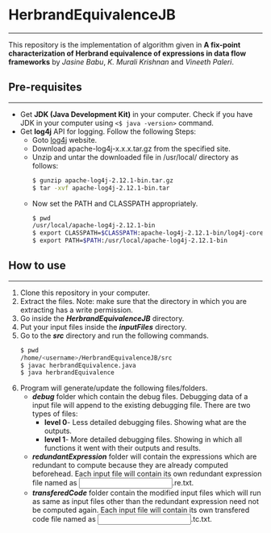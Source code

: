 

# HerbrandEquivalenceJB
---
This repository is the implementation of algorithm given in **A fix-point characterization of Herbrand equivalence of expressions in data flow frameworks** by _Jasine Babu_, _K. Murali Krishnan_ and _Vineeth Paleri_.

## Pre-requisites
---
- Get **JDK (Java Development Kit)** in your computer. Check if you have JDK in your computer using `<$ java -version>` command.
- Get **log4j** API for logging. Follow the following Steps:
    - Goto [log4j](http://logging.apache.org/log4j/) website.
    - Download apache-log4j-x.x.x.tar.gz from the specified site.
    - Unzip and untar the downloaded file in /usr/local/ directory as follows:
        ```sh
        $ gunzip apache-log4j-2.12.1-bin.tar.gz
        $ tar -xvf apache-log4j-2.12.1-bin.tar
        ```
    - Now set the PATH and CLASSPATH appropriately.
        ```sh
        $ pwd
        /usr/local/apache-log4j-2.12.1-bin
        $ export CLASSPATH=$CLASSPATH:apache-log4j-2.12.1-bin/log4j-core-2.12.1.jar
        $ export PATH=$PATH:/usr/local/apache-log4j-2.12.1-bin
        ```

## How to use
---
1. Clone this repository in your computer.
2. Extract the files. Note: make sure that the directory in which you are extracting has a write permission.
3. Go inside the _**HerbrandEquivalenceJB**_ directory.
5. Put your input files inside the _**inputFiles**_ directory.
6. Go to the _**src**_ directory and run the following commands.
    ```sh
    $ pwd
    /home/<username>/HerbrandEquivalenceJB/src
    $ javac herbrandEquivalence.java
    $ java herbrandEquivalence
    ```
7. Program will generate/update the following files/folders.
    - _**debug**_ folder which contain the debug files. Debugging data of a input file will append to the existing debugging file. There are two types of files:
        - **level 0**- Less detailed debugging files. Showing what are the outputs.
        - **level 1**- More detailed debugging files. Showing in which all functions it went with their outputs and results.
    - _**redundantExpression**_ folder will contain the expressions which are redundant to compute because they are already computed beforehead. Each input file will contain its own redundant expression file named as <input file name>.re.txt.
    - _**transferedCode**_ folder contain the modified input files which will run as same as input files other than the redundant expression need not be computed again. Each input file will contain its own transfered code file named as <input file name>.tc.txt.

